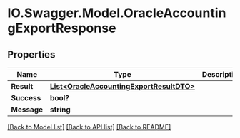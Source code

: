 # IO.Swagger.Model.OracleAccountingExportResponse
## Properties

Name | Type | Description | Notes
------------ | ------------- | ------------- | -------------
**Result** | [**List&lt;OracleAccountingExportResultDTO&gt;**](OracleAccountingExportResultDTO.md) |  | [optional] 
**Success** | **bool?** |  | [optional] 
**Message** | **string** |  | [optional] 

[[Back to Model list]](../README.md#documentation-for-models) [[Back to API list]](../README.md#documentation-for-api-endpoints) [[Back to README]](../README.md)

